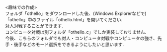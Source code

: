 <趣味での作成>  
フォルダ「othello」をダウンロードした後、(Windows Explorerなどで)「othello」中のファイル「othello.html」を開いてください.  
対人対戦することができます.  
コンピュータ対戦は別フォルダ「othello_c」でしか実装しておりません.  
今後、こちらのフォルダでも対人・コンピュータ対戦やコンピュータの強さ、先手・後手などのモード選択をできるようにしたいと思います.
